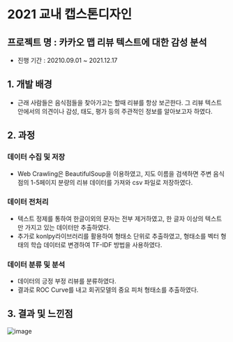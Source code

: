 # 2021 교내 캡스톤디자인

## 프로젝트 명 : 카카오 맵 리뷰 텍스트에 대한 감성 분석
- 진행 기간 : 20210.09.01 ~ 2021.12.17

## 1. 개발 배경
- 근래 사람들은 음식점들을 찾아가고는 할때 리뷰를 항상 보곤한다. 그 리뷰 텍스트 안에서의 의견이나 감성, 태도, 평가 등의 주관적인 정보를 알아보고자 하였다.

## 2. 과정
### 데이터 수집 및 저장
- Web Crawling은 BeautifulSoup을 이용하였고, 지도 이름을 검색하면 주변 음식점의 1-5페이지 분량의 리뷰 데이터를 가져와 csv 파일로 저장하였다.

### 데이터 전처리
- 텍스트 정제를 통하여 한글이외의 문자는 전부 제거하였고, 한 글자 이상의 텍스트만 가지고 있는 데이터만 추출하였다.
- 추가로 konlpy라이브러리를 활용하여 형태소 단위로 추출하였고, 형태소를 벡터 형태의 학습 데이터로 변경하여 TF-IDF 방법을 사용하였다.

### 데이터 분류 및 분석
- 데이터의 긍정 부정 리뷰를 분류하였다.
- 결과로 ROC Curve를 내고 회귀모델의 중요 피처 형태소를 추출하였다.

## 3. 결과 및 느낀점
![image](https://user-images.githubusercontent.com/63223796/192203800-3af6b178-8f28-4056-8a66-e2fcc7d228ec.png)
